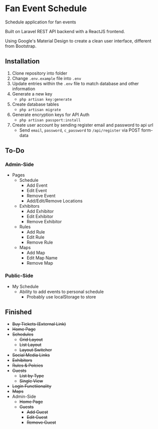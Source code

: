 # Fan Event Schedule
Schedule application for fan events

Built on Laravel REST API backend with a ReactJS frontend.

Using Google's Material Design to create a clean user interface, different from Bootstrap.

## Installation
1. Clone repository into folder
2. Change `.env.example` file into `.env`
3. Update entries within the `.env` file to match database and other information
4. Generate a new key
   * `php artisan key:generate`
5. Create database tables
   * `php artisan migrate`
6. Generate encryption keys for API Auth
   * `php artisan passport:install`
7. Create user account by sending register email and password to api url
   * Send `email`, `password`, `c_password` to `/api/register` via POST form-data

## To-Do

### Admin-Side
- Pages
  - Schedule
    - Add Event
    - Edit Event
    - Remove Event
    - Add/Edit/Remove Locations
  - Exhibitors
    - Add Exhibitor
    - Edit Exhibitor
    - Remove Exhibitor
  - Rules
    - Add Rule
    - Edit Rule
    - Remove Rule
  - Maps
    - Add Map
    - Edit Map Name
    - Remove Map

### Public-Side
- My Schedule
  - Ability to add events to personal schedule
    - Probably use localStorage to store

## Finished
- ~~Buy Tickets (External Link)~~
- ~~Home Page~~
- ~~Schedules~~
  - ~~Grid Layout~~
  - ~~List Layout~~
  - ~~Layout Switcher~~
- ~~Social Media Links~~
- ~~Exhibitors~~
- ~~Rules & Polcies~~
- ~~Guests~~
  - ~~List by Type~~
  - ~~Single View~~
- ~~Login Functiionality~~
- ~~Maps~~
- Admin-Side
  - ~~Home Page~~
  - ~~Guests~~
    - ~~Add Guest~~
    - ~~Edit Guest~~
    - ~~Remove Guest~~